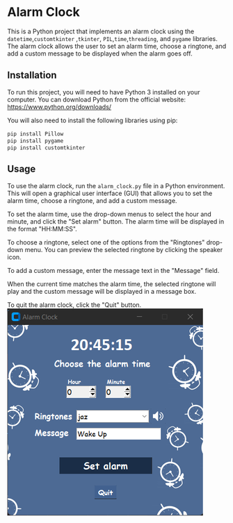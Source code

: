 # Alarm Clock

This is a Python project that implements an alarm clock using the `datetime`,`customtkinter` ,`tkinter`, `PIL`,`time`,`threading`, and `pygame` libraries. The alarm clock allows the user to set an alarm time, choose a ringtone, and add a custom message to be displayed when the alarm goes off.

## Installation

To run this project, you will need to have Python 3 installed on your computer. You can download Python from the official website: https://www.python.org/downloads/

You will also need to install the following libraries using pip:

```
pip install Pillow
pip install pygame
pip install customtkinter
```

## Usage

To use the alarm clock, run the `alarm_clock.py` file in a Python environment. This will open a graphical user interface (GUI) that allows you to set the alarm time, choose a ringtone, and add a custom message.

To set the alarm time, use the drop-down menus to select the hour and minute, and click the "Set alarm" button. The alarm time will be displayed in the format "HH:MM:SS".

To choose a ringtone, select one of the options from the "Ringtones" drop-down menu. You can preview the selected ringtone by clicking the speaker icon.

To add a custom message, enter the message text in the "Message" field.

When the current time matches the alarm time, the selected ringtone will play and the custom message will be displayed in a message box.

To quit the alarm clock, click the "Quit" button.
![Alt text](image.png)
